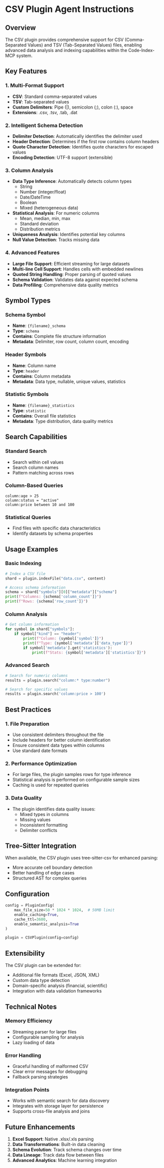 # CSV Plugin Agent Instructions

## Overview
The CSV plugin provides comprehensive support for CSV (Comma-Separated Values) and TSV (Tab-Separated Values) files, enabling advanced data analysis and indexing capabilities within the Code-Index-MCP system.

## Key Features

### 1. Multi-Format Support
- **CSV**: Standard comma-separated values
- **TSV**: Tab-separated values
- **Custom Delimiters**: Pipe (|), semicolon (;), colon (:), space
- **Extensions**: .csv, .tsv, .tab, .dat

### 2. Intelligent Schema Detection
- **Delimiter Detection**: Automatically identifies the delimiter used
- **Header Detection**: Determines if the first row contains column headers
- **Quote Character Detection**: Identifies quote characters for escaped values
- **Encoding Detection**: UTF-8 support (extensible)

### 3. Column Analysis
- **Data Type Inference**: Automatically detects column types
  - String
  - Number (integer/float)
  - Date/DateTime
  - Boolean
  - Mixed (heterogeneous data)
- **Statistical Analysis**: For numeric columns
  - Mean, median, min, max
  - Standard deviation
  - Distribution metrics
- **Uniqueness Analysis**: Identifies potential key columns
- **Null Value Detection**: Tracks missing data

### 4. Advanced Features
- **Large File Support**: Efficient streaming for large datasets
- **Multi-line Cell Support**: Handles cells with embedded newlines
- **Quoted String Handling**: Proper parsing of quoted values
- **Schema Validation**: Validates data against expected schema
- **Data Profiling**: Comprehensive data quality metrics

## Symbol Types

### Schema Symbol
- **Name**: `{filename}_schema`
- **Type**: `schema`
- **Contains**: Complete file structure information
- **Metadata**: Delimiter, row count, column count, encoding

### Header Symbols
- **Name**: Column name
- **Type**: `header`
- **Contains**: Column metadata
- **Metadata**: Data type, nullable, unique values, statistics

### Statistic Symbols
- **Name**: `{filename}_statistics`
- **Type**: `statistic`
- **Contains**: Overall file statistics
- **Metadata**: Type distribution, data quality metrics

## Search Capabilities

### Standard Search
- Search within cell values
- Search column names
- Pattern matching across rows

### Column-Based Queries
```
column:age > 25
column:status = "active"
column:price between 10 and 100
```

### Statistical Queries
- Find files with specific data characteristics
- Identify datasets by schema properties

## Usage Examples

### Basic Indexing
```python
# Index a CSV file
shard = plugin.indexFile("data.csv", content)

# Access schema information
schema = shard["symbols"][0]["metadata"]["schema"]
print(f"Columns: {schema['column_count']}")
print(f"Rows: {schema['row_count']}")
```

### Column Analysis
```python
# Get column information
for symbol in shard["symbols"]:
    if symbol["kind"] == "header":
        print(f"Column: {symbol['symbol']}")
        print(f"Type: {symbol['metadata']['data_type']}")
        if symbol['metadata'].get('statistics'):
            print(f"Stats: {symbol['metadata']['statistics']}")
```

### Advanced Search
```python
# Search for numeric columns
results = plugin.search("column:* type:number")

# Search for specific values
results = plugin.search('column:price > 100')
```

## Best Practices

### 1. File Preparation
- Use consistent delimiters throughout the file
- Include headers for better column identification
- Ensure consistent data types within columns
- Use standard date formats

### 2. Performance Optimization
- For large files, the plugin samples rows for type inference
- Statistical analysis is performed on configurable sample sizes
- Caching is used for repeated queries

### 3. Data Quality
- The plugin identifies data quality issues:
  - Mixed types in columns
  - Missing values
  - Inconsistent formatting
  - Delimiter conflicts

## Tree-Sitter Integration

When available, the CSV plugin uses tree-sitter-csv for enhanced parsing:
- More accurate cell boundary detection
- Better handling of edge cases
- Structured AST for complex queries

## Configuration

```python
config = PluginConfig(
    max_file_size=50 * 1024 * 1024,  # 50MB limit
    enable_caching=True,
    cache_ttl=3600,
    enable_semantic_analysis=True
)

plugin = CSVPlugin(config=config)
```

## Extensibility

The CSV plugin can be extended for:
- Additional file formats (Excel, JSON, XML)
- Custom data type detection
- Domain-specific analysis (financial, scientific)
- Integration with data validation frameworks

## Technical Notes

### Memory Efficiency
- Streaming parser for large files
- Configurable sampling for analysis
- Lazy loading of data

### Error Handling
- Graceful handling of malformed CSV
- Clear error messages for debugging
- Fallback parsing strategies

### Integration Points
- Works with semantic search for data discovery
- Integrates with storage layer for persistence
- Supports cross-file analysis and joins

## Future Enhancements

1. **Excel Support**: Native .xlsx/.xls parsing
2. **Data Transformations**: Built-in data cleaning
3. **Schema Evolution**: Track schema changes over time
4. **Data Lineage**: Track data flow between files
5. **Advanced Analytics**: Machine learning integration